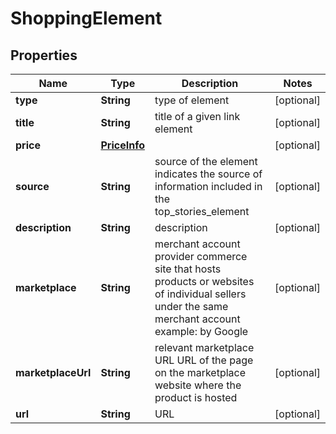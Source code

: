 

# ShoppingElement


## Properties

| Name | Type | Description | Notes |
|------------ | ------------- | ------------- | -------------|
|**type** | **String** | type of element |  [optional] |
|**title** | **String** | title of a given link element |  [optional] |
|**price** | [**PriceInfo**](PriceInfo.md) |  |  [optional] |
|**source** | **String** | source of the element indicates the source of information included in the top_stories_element |  [optional] |
|**description** | **String** | description |  [optional] |
|**marketplace** | **String** | merchant account provider commerce site that hosts products or websites of individual sellers under the same merchant account example: by Google |  [optional] |
|**marketplaceUrl** | **String** | relevant marketplace URL URL of the page on the marketplace website where the product is hosted |  [optional] |
|**url** | **String** | URL |  [optional] |



